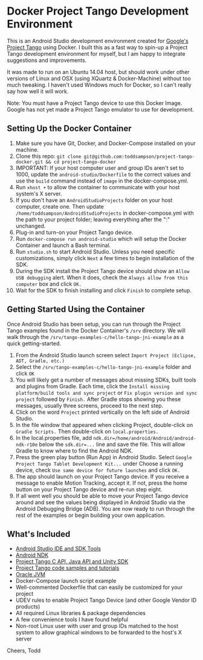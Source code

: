 # Docker Project Tango Development Environment

This is an Android Studio development environment created for [Google's Project Tango](https://www.google.com/atap/project-tango/) using Docker.  I built this as a fast way to spin-up a Project Tango development environment for myself, but I am happy to integrate suggestions and improvements.

It was made to run on an Ubuntu 14.04 host, but should work under other versions of Linux and OSX (using XQuartz & Docker-Machine) without too much tweaking.  I haven't used Windows much for Docker, so I can't really say how well it will work.

Note: You must have a Project Tango device to use this Docker Image.  Google has not yet made a Project Tango emulator to use for development.


## Setting Up the Docker Container

1. Make sure you have Git, Docker, and Docker-Compose installed on your machine.
2. Clone this repo: `git clone git@github.com:toddsampson/project-tango-docker.git && cd project-tango-docker`
3. IMPORTANT: If your host computer user and group IDs aren't set to 1000, update the `android-studio/Dockerfile` to the correct values and use the `build` command instead of `image` in the docker-compose.yml.
4. Run `xhost +` to allow the container to communicate with your host system's X server.
5. If you don't have an `AndroidStudioProjects` folder on your host computer, create one.  Then update `/home/toddsampson/AndroidStudioProjects` in docker-compose.yml with the path to your project folder; leaving everything after the ":" unchanged.
6. Plug-in and turn-on your Project Tango device.
7. Run `docker-compose run android-studio` which will setup the Docker Container and launch a Bash terminal.
8. Run `studio.sh` to start Android Studio. Unless you need specific customizations, simply click `Next` a few times to begin installation of the SDK.
9. During the SDK install the Project Tango device should show an `Allow USB debugging` alert.  When it does, check the `Always allow from this computer` box and click `OK.`
10. Wait for the SDK to finish installing and click `Finish` to complete setup.


## Getting Started Using the Container

Once Android Studio has been setup, you can run through the Project Tango examples found in the Docker Container's `/srv` directory.  We will walk through the `/srv/tango-examples-c/hello-tango-jni-example` as a quick getting-started.

1. From the Android Studio launch screen select `Import Project (Eclipse, ADT, Gradle, etc.)`
2. Select the `/srv/tango-examples-c/hello-tango-jni-example` folder and click `OK`
3. You will likely get a number of messages about missing SDKs, built tools and plugins from Gradle.  Each time, click the `Install missing platform/build tools and sync project` or `Fix plugin version and sync project` followed by `Finish.` After Gradle stops showing you these messages, usually three screens, proceed to the next step.
5. Click on the word `Project` printed vertically on the left side of Android Studio.
6. In the file window that appeared when clicking Project, double-click on `Gradle Scripts.`  Then double-click on `local.properties.`
7. In the local.properties file, add `ndk.dir=/home/android/Android/android-ndk-r10e` below the `sdk.dir=...` line and save the file.  This will allow Gradle to know where to find the Android NDK.
8. Press the green play button (Run App) in Android Studio.  Select `Google Project Tango Tablet Development Kit...` under Choose a running device, check `Use same device for future launches` and click `OK.`
9. The app should launch on your Project Tango device.  If you receive a message to enable Motion Tracking, accept it.  If not, press the home button on your Project Tango device and re-run step eight.
10. If all went well you should be able to move your Project Tango device around and see the values being displayed in Android Studio via the Android Debugging Bridge (ADB).  You are now ready to run through the rest of the examples or begin building your own application.


## What's Included

* [Android Studio IDE and SDK Tools](http://developer.android.com/sdk/index.html)
* [Android NDK](http://developer.android.com/tools/sdk/ndk/index.html)
* [Project Tango C API, Java API and Unity SDK](https://developers.google.com/project-tango/)
* [Project Tango code samples and tutorials](https://github.com/googlesamples)
* [Oracle JVM](http://www.oracle.com/technetwork/java/javasebusiness/downloads/java-archive-downloads-jvm-419420.html)
* Docker-Compose launch script example
* Well-commented Dockerfile that can easily be customized for your project
* UDEV rules to enable Project Tango Device (and other Google Vendor ID products)
* All required Linux libraries & package dependencies
* A few convenience tools I have found helpful
* Non-root Linux user with user and group IDs matched to the host system to allow graphical windows to be forwarded to the host's X server


Cheers,
Todd
